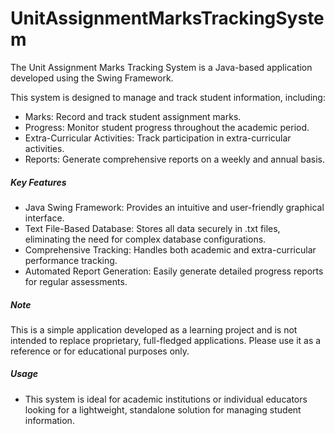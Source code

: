 # UnitAssignmentMarksTrackingSystem

The Unit Assignment Marks Tracking System is a Java-based application developed using the Swing Framework. 

This system is designed to manage and track student information, including:
* Marks: Record and track student assignment marks.
* Progress: Monitor student progress throughout the academic period.
* Extra-Curricular Activities: Track participation in extra-curricular activities.
* Reports: Generate comprehensive reports on a weekly and annual basis.

##### Key Features
* Java Swing Framework: Provides an intuitive and user-friendly graphical interface.
* Text File-Based Database: Stores all data securely in .txt files, eliminating the need for complex database configurations.
* Comprehensive Tracking: Handles both academic and extra-curricular performance tracking.
* Automated Report Generation: Easily generate detailed progress reports for regular assessments.

##### Note
This is a simple application developed as a learning project and is not intended to replace proprietary, full-fledged applications. Please use it as a reference or for educational purposes only.

##### Usage
* This system is ideal for academic institutions or individual educators looking for a lightweight, standalone solution for managing student information.
